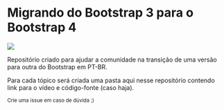 <h1>Migrando do Bootstrap 3 para o Bootstrap 4</h1>
<img src="https://img.shields.io/badge/version-0.0.1-blue.svg?style=flat-square">
<p>Repositório criado para ajudar a comunidade na transição de uma versão para outra do Bootstrap em PT-BR.</p>
<p>Para cada tópico será criada uma pasta aqui nesse repositório contendo link para o vídeo e código-fonte (caso haja).</p>
<small>Crie uma issue em caso de dúvida ;)</small>